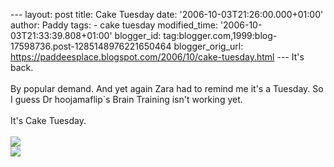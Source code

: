\-\-- layout: post title: Cake Tuesday date:
\'2006-10-03T21:26:00.000+01:00\' author: Paddy tags: - cake tuesday
modified\_time: \'2006-10-03T21:33:39.808+01:00\' blogger\_id:
tag:blogger.com,1999:blog-17598736.post-1285148976221650464
blogger\_orig\_url:
https://paddeesplace.blogspot.com/2006/10/cake-tuesday.html \-\-- It\'s
back.\
\
By popular demand. And yet again Zara had to remind me it\'s a Tuesday.
So I guess Dr hoojamaflip\`s Brain Training isn\'t working yet.\
\
It\'s Cake Tuesday.\
\
[![](https://photos1.blogger.com/blogger2/2320/2148/320/Winnie%20the%20Pooh%20cake.jpg)](https://photos1.blogger.com/blogger2/2320/2148/1600/Winnie%20the%20Pooh%20cake.jpg)\
[![](https://photos1.blogger.com/blogger2/2320/2148/320/Winnie%20the%20Pooh.jpg)](https://photos1.blogger.com/blogger2/2320/2148/1600/Winnie%20the%20Pooh.jpg)
